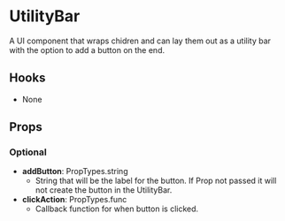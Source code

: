 # UtilityBar

A UI component that wraps chidren and can lay them out as a utility bar with the option to add a button on the end.

## Hooks

* None

## Props

### Optional

* **addButton**: PropTypes.string
    * String that will be the label for the button. If Prop not passed it will not create the button in the UtilityBar.
* **clickAction**: PropTypes.func
    * Callback function for when button is clicked.